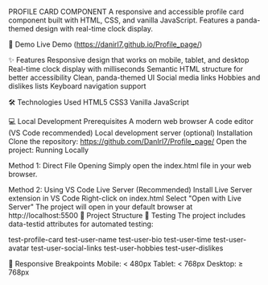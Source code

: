 PROFILE CARD COMPONENT
A responsive and accessible profile card component built with HTML, CSS, and vanilla JavaScript. Features a panda-themed design with real-time clock display.

🚀 Demo
Live Demo (https://danirl7.github.io/Profile_page/)

✨ Features
Responsive design that works on mobile, tablet, and desktop
Real-time clock display with milliseconds
Semantic HTML structure for better accessibility
Clean, panda-themed UI
Social media links
Hobbies and dislikes lists
Keyboard navigation support

🛠️ Technologies Used
HTML5
CSS3
Vanilla JavaScript

💻 Local Development
Prerequisites
A modern web browser
A code editor (VS Code recommended)
Local development server (optional)
Installation
Clone the repository: https://github.com/DanIrl7/Profile_page/
Open the project:
Running Locally

Method 1: Direct File Opening
Simply open the index.html file in your web browser.

Method 2: Using VS Code Live Server (Recommended)
Install Live Server extension in VS Code
Right-click on index.html
Select "Open with Live Server"
The project will open in your default browser at http://localhost:5500
📁 Project Structure
🧪 Testing
The project includes data-testid attributes for automated testing:

test-profile-card
test-user-name
test-user-bio
test-user-time
test-user-avatar
test-user-social-links
test-user-hobbies
test-user-dislikes

📱 Responsive Breakpoints
Mobile: < 480px
Tablet: < 768px
Desktop: ≥ 768px
